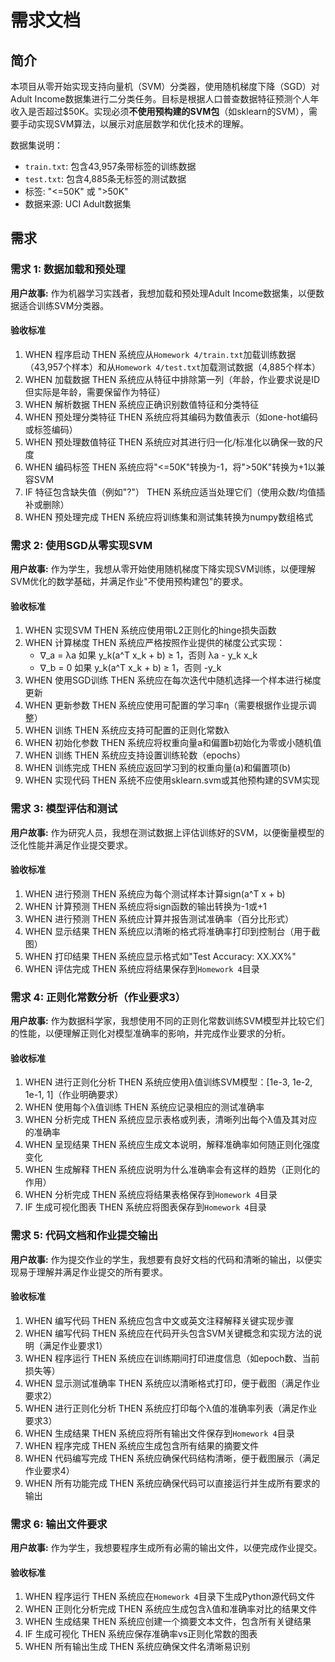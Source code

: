# 需求文档

## 简介

本项目从零开始实现支持向量机（SVM）分类器，使用随机梯度下降（SGD）对Adult Income数据集进行二分类任务。目标是根据人口普查数据特征预测个人年收入是否超过$50K。实现必须**不使用预构建的SVM包**（如sklearn的SVM），需要手动实现SVM算法，以展示对底层数学和优化技术的理解。

数据集说明：
- `train.txt`: 包含43,957条带标签的训练数据
- `test.txt`: 包含4,885条无标签的测试数据
- 标签: "<=50K" 或 ">50K"
- 数据来源: UCI Adult数据集

## 需求

### 需求 1: 数据加载和预处理

**用户故事:** 作为机器学习实践者，我想加载和预处理Adult Income数据集，以便数据适合训练SVM分类器。

#### 验收标准

1. WHEN 程序启动 THEN 系统应从`Homework 4/train.txt`加载训练数据（43,957个样本）和从`Homework 4/test.txt`加载测试数据（4,885个样本）
2. WHEN 加载数据 THEN 系统应从特征中排除第一列（年龄，作业要求说是ID但实际是年龄，需要保留作为特征）
3. WHEN 解析数据 THEN 系统应正确识别数值特征和分类特征
4. WHEN 预处理分类特征 THEN 系统应将其编码为数值表示（如one-hot编码或标签编码）
5. WHEN 预处理数值特征 THEN 系统应对其进行归一化/标准化以确保一致的尺度
6. WHEN 编码标签 THEN 系统应将"<=50K"转换为-1，将">50K"转换为+1以兼容SVM
7. IF 特征包含缺失值（例如"?"） THEN 系统应适当处理它们（使用众数/均值插补或删除）
8. WHEN 预处理完成 THEN 系统应将训练集和测试集转换为numpy数组格式

### 需求 2: 使用SGD从零实现SVM

**用户故事:** 作为学生，我想从零开始使用随机梯度下降实现SVM训练，以便理解SVM优化的数学基础，并满足作业"不使用预构建包"的要求。

#### 验收标准

1. WHEN 实现SVM THEN 系统应使用带L2正则化的hinge损失函数
2. WHEN 计算梯度 THEN 系统应严格按照作业提供的梯度公式实现：
   - ∇_a = λa 如果 y_k(a^T x_k + b) ≥ 1，否则 λa - y_k x_k
   - ∇_b = 0 如果 y_k(a^T x_k + b) ≥ 1，否则 -y_k
3. WHEN 使用SGD训练 THEN 系统应在每次迭代中随机选择一个样本进行梯度更新
4. WHEN 更新参数 THEN 系统应使用可配置的学习率η（需要根据作业提示调整）
5. WHEN 训练 THEN 系统应支持可配置的正则化常数λ
6. WHEN 初始化参数 THEN 系统应将权重向量a和偏置b初始化为零或小随机值
7. WHEN 训练 THEN 系统应支持设置训练轮数（epochs）
8. WHEN 训练完成 THEN 系统应返回学习到的权重向量(a)和偏置项(b)
9. WHEN 实现代码 THEN 系统不应使用sklearn.svm或其他预构建的SVM实现

### 需求 3: 模型评估和测试

**用户故事:** 作为研究人员，我想在测试数据上评估训练好的SVM，以便衡量模型的泛化性能并满足作业提交要求。

#### 验收标准

1. WHEN 进行预测 THEN 系统应为每个测试样本计算sign(a^T x + b)
2. WHEN 计算预测 THEN 系统应将sign函数的输出转换为-1或+1
3. WHEN 进行预测 THEN 系统应计算并报告测试准确率（百分比形式）
4. WHEN 显示结果 THEN 系统应以清晰的格式将准确率打印到控制台（用于截图）
5. WHEN 打印结果 THEN 系统应显示格式如"Test Accuracy: XX.XX%"
6. WHEN 评估完成 THEN 系统应将结果保存到`Homework 4`目录

### 需求 4: 正则化常数分析（作业要求3）

**用户故事:** 作为数据科学家，我想使用不同的正则化常数训练SVM模型并比较它们的性能，以便理解正则化对模型准确率的影响，并完成作业要求的分析。

#### 验收标准

1. WHEN 进行正则化分析 THEN 系统应使用λ值训练SVM模型：[1e-3, 1e-2, 1e-1, 1]（作业明确要求）
2. WHEN 使用每个λ值训练 THEN 系统应记录相应的测试准确率
3. WHEN 分析完成 THEN 系统应显示表格或列表，清晰列出每个λ值及其对应的准确率
4. WHEN 呈现结果 THEN 系统应生成文本说明，解释准确率如何随正则化强度变化
5. WHEN 生成解释 THEN 系统应说明为什么准确率会有这样的趋势（正则化的作用）
6. WHEN 分析完成 THEN 系统应将结果表格保存到`Homework 4`目录
7. IF 生成可视化图表 THEN 系统应将图表保存到`Homework 4`目录

### 需求 5: 代码文档和作业提交输出

**用户故事:** 作为提交作业的学生，我想要有良好文档的代码和清晰的输出，以便实现易于理解并满足作业提交的所有要求。

#### 验收标准

1. WHEN 编写代码 THEN 系统应包含中文或英文注释解释关键实现步骤
2. WHEN 编写代码 THEN 系统应在代码开头包含SVM关键概念和实现方法的说明（满足作业要求1）
3. WHEN 程序运行 THEN 系统应在训练期间打印进度信息（如epoch数、当前损失等）
4. WHEN 显示测试准确率 THEN 系统应以清晰格式打印，便于截图（满足作业要求2）
5. WHEN 进行正则化分析 THEN 系统应打印每个λ值的准确率列表（满足作业要求3）
6. WHEN 生成结果 THEN 系统应将所有输出文件保存到`Homework 4`目录
7. WHEN 程序完成 THEN 系统应生成包含所有结果的摘要文件
8. WHEN 代码编写完成 THEN 系统应确保代码结构清晰，便于截图展示（满足作业要求4）
9. WHEN 所有功能完成 THEN 系统应确保代码可以直接运行并生成所有要求的输出

### 需求 6: 输出文件要求

**用户故事:** 作为学生，我想要程序生成所有必需的输出文件，以便完成作业提交。

#### 验收标准

1. WHEN 程序运行 THEN 系统应在`Homework 4`目录下生成Python源代码文件
2. WHEN 正则化分析完成 THEN 系统应生成包含λ值和准确率对比的结果文件
3. WHEN 生成结果 THEN 系统应创建一个摘要文本文件，包含所有关键结果
4. IF 生成可视化 THEN 系统应保存准确率vs正则化常数的图表
5. WHEN 所有输出生成 THEN 系统应确保文件名清晰易识别
